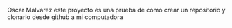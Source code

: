 Oscar Malvarez
este proyecto es una prueba de como crear un repositorio y clonarlo desde github a mi computadora